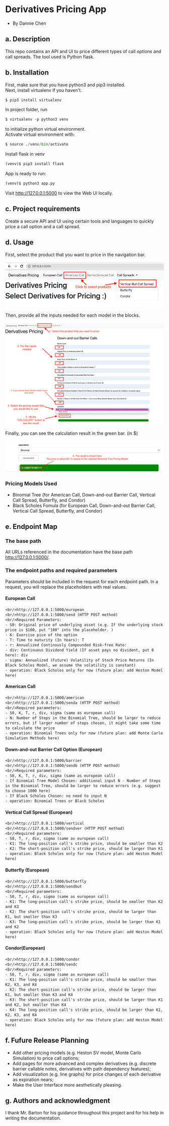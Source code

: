 # Derivatives Pricing App
 - By Dannie Chen

## a. Description
This repo contains an API and UI to price different types of call options and call spreads. The tool used is Python flask.
## b. Installation
First, make sure that you have python3 and pip3 installed.
<br/>Next, install virtualenv if you haven't.
```python
$ pip3 install virtualenv 
```
In project folder, run
```python
$ virtualenv -p python3 venv
```
to initialize python virtual environment.
<br/>Activate virtual environment with:
```python
$ source ./venv/bin/activate
```
Install flask in venv
```python
(venv)$ pip3 install flask
```
App is ready to run:
```python
(venv)$ python3 app.py
```
Visit http://127.0.0.1:5000 to view the Web UI locally.

## c. Project requirements
Create a secure API and UI using certain tools and languages to quickly price a call option and a call spread.
## d. Usage
First, select the product that you want to price in the navigation bar. 
<br/>  
![Alt text](/home.png?raw=true "home page")
<br/>  
Then, provide all the inputs needed for each model in the blocks.
<br/>  
![Alt text](/barrier.png?raw=true "pricing page")
<br/>  
Finally, you can see the calculation result in the green bar. (in $)
<br/>  
![Alt text](/result.png?raw=true "output")
### Pricing Models Used 
- Binomial Tree (for American Call, Down-and-out Barrier Call, Vertical Call Spread, Butterfly, and Condor)
- Black Scholes Fomula (for European Call, Down-and-out Barrier Call, Vertical Call Spread, Butterfly, and Condor)
## e. Endpoint Map
### The base path
All URLs referenced in the documentation have the base path http://127.0.0.1:5000/. 
### The endpoint paths and required parameters
Parameters should be included in the request for each endpoint path. In a request, you will replace the placeholders with real values.
#### European Call
    <br/>http://127.0.0.1:5000/european
    <br/>http://127.0.0.1:5000/send (HTTP POST method)
    <br/>Required Parameters:
    - S0: Original price of underlying asset (e.g. If the underlying stock price is $100, put "100" into the placeholder. )
    - K: Exercise pice of the option
    - T: Time to maturity (In Years): T
    - r: Annualized Continously Compounded Risk-free Rate:
    - div: Continuous Dividend Yield (If asset pays no divident, put 0 here): div
    - sigma: Annualized (Future) Volatility of Stock Price Returns (In Black Scholes Model, we assume the volatility is constant)
    - operation: Black Scholes only for now (future plan: add Heston Model here)
#### American Call
    <br/>http://127.0.0.1:5000/american
    <br/>http://127.0.0.1:5000/senda (HTTP POST method)
    <br/>Required parameters: 
    - S0, K, T, r, div, sigma (same as european call)
    - N: Number of Steps in the Binomial Tree, should be larger to reduce errors, but if larger number of steps chosen, it might take some time to calculate the price
    - operation: Binomial Trees only for now (future plan: add Monte Carlo Simulation Methods here) 
#### Down-and-out Barrier Call Option (European) 
    <br/>http://127.0.0.1:5000/barrier
    <br/>http://127.0.0.1:5000/sendb (HTTP POST method)
    <br/>Required parameters: 
    - S0, K, T, r, div, sigma (same as european call)
    - If Binomial Tree Model Chosen: additional input N - Number of Steps in the Binomial Tree, should be larger to reduce errors (e.g. suggest to choose 1000 here) 
    - If Black Scholes Chosen: no need to input N 
    - operation: Binomial Trees or Black Scholes 
#### Vertical Call Spread (European)
    <br/>http://127.0.0.1:5000/vertical
    <br/>http://127.0.0.1:5000/sendver (HTTP POST method)
    <br/>Required parameters: 
    - S0, T, r, div, sigma (same as european call)
    - K1: The long-position call's strike price, should be smaller than K2
    - K2: The short-position call's strike price, should be larger than K1
    - operation: Black Scholes only for now (future plan: add Heston Model here) 
#### Butterfly (European)
    <br/>http://127.0.0.1:5000/butterfly
    <br/>http://127.0.0.1:5000/sendbut
    <br/>Required parameters: 
    - S0, T, r, div, sigma (same as european call)
    - K1: The long-position call's strike price, should be smaller than K2 and K3
    - K2: The short-position call's strike price, should be larger than K1, but smaller than K3
    - K3: The long-position call's strike price, should be larger than K1 and K2 
    - operation: Black Scholes only for now (future plan: add Heston Model here)
#### Condor(European)
    <br/>http://127.0.0.1:5000/condor
    <br/>http://127.0.0.1:5000/sendc
    <br/>Required parameters: 
    - S0, T, r, div, sigma (same as european call)
    - K1: The long-position call's strike price, should be smaller than K2, K3, and K4
    - K2: The short-position call's strike price, should be larger than K1, but smaller than K3 and K4
    - K3: The short-position call's strike price, should be larger than K1 and K2, but smaller than K4
    - K4: The long-position call's strike price, should be larger than K1, K2, K3, and K4
    - operation: Black Scholes only for now (future plan: add Heston Model here)
## f. Fufure Release Planning
- Add other pricing models (e.g. Heston SV model, Monte Carlo Simulation) to price call options;
- Add pages for more advanced and complex derivatives (e.g. discrete barrier callable notes, derivatives with path dependency features);
- Add visualization (e.g. line graphs) for price changes of each derivative as expiration nears;
- Make the User Interface more aesthetically pleasing.
## g. Authors and acknowledgment
I thank Mr. Barton for his guidance throughout this project and for his help in writing the documentation.
